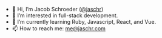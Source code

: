 - 👋 Hi, I’m Jacob Schroeder ([@jaschr](https://jaschr.com/))
- 👀 I’m interested in full-stack development.
- 🌱 I’m currently learning Ruby, Javascript, React, and Vue.
- 📫 How to reach me: [me@jaschr.com](mailto:me@jaschr.com)

<!---
jaschr/jaschr is a ✨ special ✨ repository because its `README.md` (this file) appears on your GitHub profile.
You can click the Preview link to take a look at your changes.
--->

